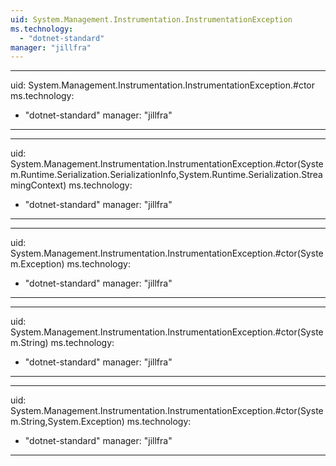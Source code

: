 ```yaml
---
uid: System.Management.Instrumentation.InstrumentationException
ms.technology: 
  - "dotnet-standard"
manager: "jillfra"
---
```


---
uid: System.Management.Instrumentation.InstrumentationException.#ctor
ms.technology: 
  - "dotnet-standard"
manager: "jillfra"
---

---
uid: System.Management.Instrumentation.InstrumentationException.#ctor(System.Runtime.Serialization.SerializationInfo,System.Runtime.Serialization.StreamingContext)
ms.technology: 
  - "dotnet-standard"
manager: "jillfra"
---

---
uid: System.Management.Instrumentation.InstrumentationException.#ctor(System.Exception)
ms.technology: 
  - "dotnet-standard"
manager: "jillfra"
---

---
uid: System.Management.Instrumentation.InstrumentationException.#ctor(System.String)
ms.technology: 
  - "dotnet-standard"
manager: "jillfra"
---

---
uid: System.Management.Instrumentation.InstrumentationException.#ctor(System.String,System.Exception)
ms.technology: 
  - "dotnet-standard"
manager: "jillfra"
---
